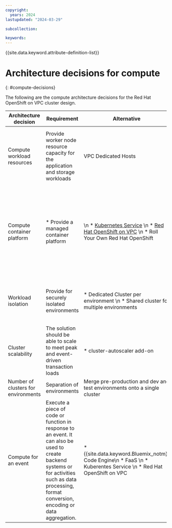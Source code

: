 ```yaml
---
copyright:
  years: 2024
lastupdated: "2024-03-29"

subcollection: 

keywords:
---
```

{{site.data.keyword.attribute-definition-list}}

# Architecture decisions for compute
{: #compute-decisions}

The following are the compute architecture decisions for the Red Hat OpenShift on VPC cluster design.

| Architecture decision           | Requirement                                                                      | Alternative                                                                                                                                                                            | Decision                                                                                       | Rationale                                                                                                                                                                                                                                                                                                                                                                 |
|-------------------------------------|--------------------------------------------------------------------------------------|--------------------------------------------------------------------------------------------------------------------------------------------------------------------------------------------|----------------------------------------------------------------------------------------------------|-------------------------------------------------------------------------------------------------------------------------------------------------------------------------------------------------------------------------------------------------------------------------------------------------------------------------------------------------------------------------------|
| Compute workload resources          | Provide worker node resource capacity for the application and storage workloads        | VPC Dedicated Hosts                                                                                                                                                                      | [VPC Virtual Shared](/docs/containers?topic=containers-planning_worker_nodes) | * Select small, medium, or large for the VPC Compute virtual machine size and a compute, memory, or balanced profile based on the workload requirements.  \n * x86 compute within an isolated VPC network that can be quickly provisioned and scaled based on load requirements.                                                                                                                                  |
| Compute container platform          | * Provide a managed container platform                                                 |  \n * [Kubernetes Service](/docs/containers) \n * [Red Hat OpenShift on VPC](/docs/openshift?topic=openshift-getting-started) \n * Roll Your Own Red Hat OpenShift | [Red Hat OpenShift on VPC](]/docs/openshift?topic=openshift-getting-started)   |  \n * Red Hat OpenShift on {{site.data.keyword.Bluemix_notm}} provides a managed container platform with automatic provisioning, backup and updates of master nodes, and etcd storage \n * Integration with Key Management Services (KMS) supported \n * Red Hat OpenShift VPC clusters support public and private service endpoint clusters. For security best practice for this use case, use only private endpoints. |
| Workload isolation                  | Provide for securely isolated environments                                           | * Dedicated Cluster per environment \n * Shared cluster for multiple environments                                                                                                             | * Dedicated and Shared clusters                                                                    | * Separate production and pre-production clusters.  \n * Shared cluster for dev and test environments with projects that are used for isolation between apps, app tiers, and so on, within a cluster.                                                                                                                                                                                                            |
| Cluster scalability                 | The solution should be able to scale to meet peak and event-driven transaction loads | * cluster-autoscaler add-on                                                                                                                                                                | * cluster-autoscaler add-on                                                                        | * Scale the worker pools in your Red Hat OpenShift on VPC cluster automatically to increase or decrease the number of worker nodes in the worker pool based on the sizing needs of your scheduled workloads.                                                                                                                                                                  |
| Number of clusters for environments | Separation of environments                                                           | Merge pre-production and dev and test environments onto a single cluster                                                                                                                                    | To have 3 clusters                                                                                 | Pre-production and production are identical. Best practice the dev and test environment can be unstable                                                                                                                                                                                                                                                                                |
|Compute for an event|Execute a piece of code or function in response to an event. It can also be used to create backend systems or for activities such as data processing, format conversion, encoding or data aggregation.|* {{site.data.keyword.Bluemix_notm}} Code Engine\n * FaaS \n * Kuberentes Service \n * Red Hat OpenShift on VPC|{{site.data.keyword.Bluemix_notm}} Code Engine|{{site.data.keyword.Bluemix_notm}} Code Engine is a fully managed, serverless platform built on kubernetes designed to run event-driven functions, batch jobs or containerized applications/microservices|{: caption=" Table 1: Compute architecture decision" caption-side="bottom"}
